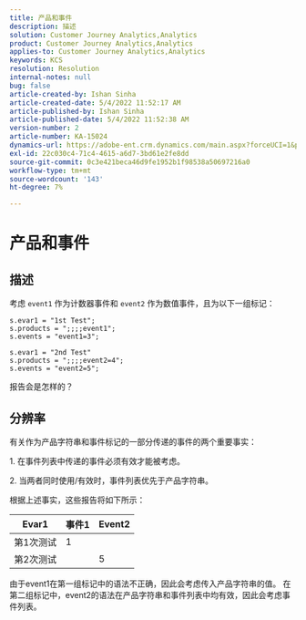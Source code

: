 ```yaml
---
title: 产品和事件
description: 描述
solution: Customer Journey Analytics,Analytics
product: Customer Journey Analytics,Analytics
applies-to: Customer Journey Analytics,Analytics
keywords: KCS
resolution: Resolution
internal-notes: null
bug: false
article-created-by: Ishan Sinha
article-created-date: 5/4/2022 11:52:17 AM
article-published-by: Ishan Sinha
article-published-date: 5/4/2022 11:52:38 AM
version-number: 2
article-number: KA-15024
dynamics-url: https://adobe-ent.crm.dynamics.com/main.aspx?forceUCI=1&pagetype=entityrecord&etn=knowledgearticle&id=74b539a1-a0cb-ec11-a7b5-6045bd00db25
exl-id: 22c030c4-71c4-4615-a6d7-3bd61e2fe8dd
source-git-commit: 0c3e421beca46d9fe1952b1f98538a50697216a0
workflow-type: tm+mt
source-wordcount: '143'
ht-degree: 7%

---
```


# 产品和事件

## 描述


考虑 `event1` 作为计数器事件和 `event2` 作为数值事件，且为以下一组标记：

```
s.evar1 = "1st Test";
s.products = ";;;;event1";
s.events = "event1=3";

s.evar1 = "2nd Test"
s.products = ";;;;event2=4";
s.events = "event2=5";
```

报告会是怎样的？


## 分辨率


有关作为产品字符串和事件标记的一部分传递的事件的两个重要事实：

1. 在事件列表中传递的事件必须有效才能被考虑。

2. 当两者同时使用/有效时，事件列表优先于产品字符串。

根据上述事实，这些报告将如下所示：


| Evar1 | 事件1 | Event2 |
| --- | --- | --- |
| 第1次测试 | 1 |   |
| 第2次测试 |   | 5 |




由于event1在第一组标记中的语法不正确，因此会考虑传入产品字符串的值。 在第二组标记中，event2的语法在产品字符串和事件列表中均有效，因此会考虑事件列表。
